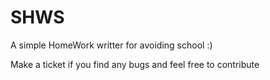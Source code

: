 # SHWS

A simple HomeWork writter for avoiding school :)

Make a ticket if you find any bugs and feel free to contribute
